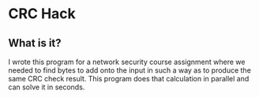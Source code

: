 # CRC Hack

## What is it?
I wrote this program for a network security course assignment where we needed to find bytes to add onto the input in such a way as to produce the same CRC check result. This program does that calculation in parallel and can solve it in seconds.